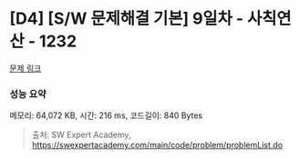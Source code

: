 # [D4] [S/W 문제해결 기본] 9일차 - 사칙연산 - 1232 

[문제 링크](https://swexpertacademy.com/main/code/problem/problemDetail.do?contestProbId=AV141J8KAIcCFAYD) 

### 성능 요약

메모리: 64,072 KB, 시간: 216 ms, 코드길이: 840 Bytes



> 출처: SW Expert Academy, https://swexpertacademy.com/main/code/problem/problemList.do